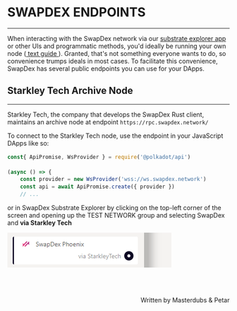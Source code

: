 # <b>SWAPDEX ENDPOINTS</b>
---

When interacting with the SwapDex network via our <a href="https://polkadot.js.org/apps/?rpc=wss%3A%2F%2Fws.swapdex.network#/explorer" target="_blank"> substrate explorer app </a> or other UIs and programmatic methods, you'd ideally be running your own node (<a href="https://docs.swapdex.network/validator-guides/validator/" target="_blank"> text guide </a>). Granted, that's not something everyone wants to do, so convenience trumps ideals in most cases. To facilitate this convenience, SwapDex has several public endpoints you can use for your DApps.

## <b>Starkley Tech Archive Node</b>
---
Starkley Tech, the company that develops the SwapDex Rust client, maintains an archive node at endpoint `https://rpc.swapdex.network/`

To connect to the Starkley Tech node, use the endpoint in your JavaScript DApps like so:
``` javascript
const{ ApiPromise, WsProvider } = require('@polkadot/api')

(async () => {
    const provider = new WsProvider('wss://ws.swapdex.network')
    const api = await ApiPromise.create({ provider })
    // ...
```
or in SwapDex Substrate Explorer by clicking on the top-left corner of the screen and opening up the TEST NETWORK group and selecting SwapDex and **via Starkley Tech**

![img](assets/phoenix-endpoint.png#center)

<br></br>

<p align=right> Written by Masterdubs & Petar </p>
